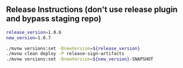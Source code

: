 ## Release Instructions (don't use release plugin and bypass staging repo)

``` bash
release_version=1.0.6
new_version=1.0.7

./mvnw versions:set -DnewVersion=${release_version}
./mvnw clean deploy -P release-sign-artifacts
./mvnw versions:set -DnewVersion=${new_version}-SNAPSHOT
```
